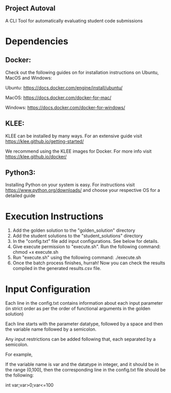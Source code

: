 ## Project Autoval
A CLI Tool for automatically evaluating student code submissions

# Dependencies

## Docker:

Check out the following guides on for installation instructions on Ubuntu, MacOS and Windows:

Ubuntu: https://docs.docker.com/engine/install/ubuntu/

MacOS: https://docs.docker.com/docker-for-mac/

Windows: https://docs.docker.com/docker-for-windows/


## KLEE:

KLEE can be installed by many ways. For an extensive guide visit https://klee.github.io/getting-started/

We recommend using the KLEE images for Docker. For more info visit https://klee.github.io/docker/


## Python3:

Installing Python on your system is easy. For instructions visit https://www.python.org/downloads/ and choose your respective OS for a detailed guide


# Execution Instructions

1. Add the golden solution to the "golden_solution" directory
2. Add the student solutions to the "student_solutions" directory
3. In the "config.txt" file add input configurations. See below for details.
4. Give execute permission to "execute.sh". Run the following command: chmod +x execute.sh
5. Run "execute.sh" using the following command: ./execute.sh
6. Once the batch process finishes, hurrah! Now you can check the results compiled in the generated results.csv file.


# Input Configuration

Each line in the config.txt contains information about each input parameter (in strict order as per the order of functional arguments in the golden solution)

Each line starts with the parameter datatype, followed by a space and then the variable name followed by a semicolon.

Any input restrictions can be added following that, each separated by a semicolon.

For example,

If the variable name is var and the datatype in integer, and it should be in the range (0,100], then the corresponding line in the config.txt file should be the following:

int var;var>0;var<=100
